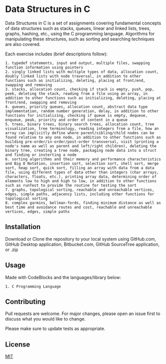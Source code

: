 # Data Structures in C

Data Structures in C is a set of assignments covering fundamental concepts of data structures such as stacks, queues, linear and linked lists, trees, graphs, hashing, etc., using the C programming language. Algorithms for manipulating these structures, such as sorting and searching techniques are also covered.

Each exercise includes (brief descriptions follow):
```
1. typedef statements, input and output, multiple files, swapping function information using pointers
2. singly linked lists with multiple types of data, allocation count, doubly linked lists with node traversal, in addition to other functions such as initializing, deleting, placing at front/end, swapping and removing
3. stacks, allocation count, checking if stack is empty, push, pop, peek, deleting the stack, reading from a file using an array, in addition to other functions such as initializing, deleting, placing at front/end, swapping and removing
4. queues, priority queues, allocation count, abstract data type implementation, random number generation, delay, in addition to other functions for initializing, checking if queue is empty, dequeue, enqueue, peak, priority and order of content in a queue
5. trees, binary trees, binary search trees, allocation count, tree visualization, tree terminology, reading integers from a file, how an array can implicitly define where parent/sibling/child nodes can be found relative to any one node, in addition to other functions such as building pre-order/in-order/post-order transversal, visit (printing a node's name as well as parent and left/right children), deleting the binary tree, creating a tree node, packaging node data into a struct and finding or insterting a node
6. sorting algorithms and their memory and performance characteristics and Big O Notation, insertion sort, selection sort, shell sort, merge sort, heap sort, quick sort, filling an array with data from a data file, using different types of data other than integers (char arrays, characters, floats, etc.), printing array data, determining order of elements low to high and high to low, in addition to other functions such as runTest to provide the routine for testing the sort
7. graphs, topological sorting, reachable and unreachable vertices, edges, simple paths, adjacency lists, including other functions for topological sorting
8. complex garmins, bellman-fords, finding minimum distance as well as best time and avoidance routes and cost, reachable and unreachable vertices, edges, simple paths
```

## Installation

Download or Clone the repository to your local system using GitHub.com, GitHub Desktop application, Bitbucket.com, GitHub SourceTree application, or .zip

## Usage

Made with CodeBlocks and the languages/library below:
```
1. C Programming Language
```

## Contributing
Pull requests are welcome. For major changes, please open an issue first to discuss what you would like to change.

Please make sure to update tests as appropriate.

## License
[MIT](https://choosealicense.com/licenses/mit/)
